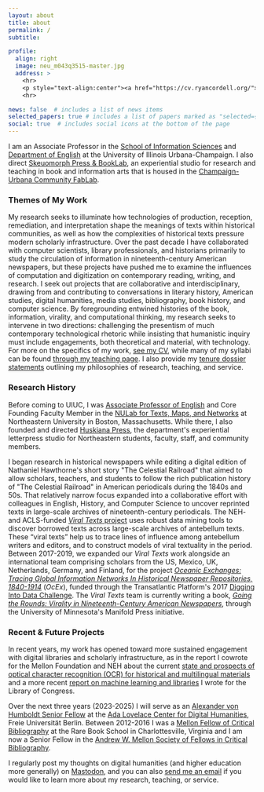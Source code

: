 ```yaml
---
layout: about
title: about
permalink: /
subtitle: 

profile:
  align: right
  image: neu_m043q3515-master.jpg
  address: >
    <hr>
    <p style="text-align:center"><a href="https://cv.ryancordell.org/">my c.v.</a> | <a href="/blog/">my blog</a></p>
    <hr>

news: false  # includes a list of news items
selected_papers: true # includes a list of papers marked as "selected={true}"
social: true  # includes social icons at the bottom of the page
---
```


I am an Associate Professor in the [School of Information Sciences](https://ischool.illinois.edu/) and [Department of English](https://english.illinois.edu/) at the University of Illinois Urbana-Champaign. I also direct [Skeuomorph Press & BookLab](https://skeuomorph.ischool.illinois.edu/), an experiential studio for research and teaching in book and information arts that is housed in the [Champaign-Urbana Community FabLab](http://cucfablab.org/). 

### Themes of My Work

My research seeks to illuminate how technologies of production, reception, remediation, and interpretation shape the meanings of texts within historical communities, as well as how the complexities of historical texts pressure modern scholarly infrastructure. Over the past decade I have collaborated with computer scientists, library professionals, and historians primarily to study the circulation of information in nineteenth-century American newspapers, but these projects have pushed me to examine the influences of computation and digitization on contemporary reading, writing, and research. I seek out projects that are collaborative and interdisciplinary, drawing from and contributing to conversations in literary history, American studies, digital humanities, media studies, bibliography, book history, and computer science. By foregrounding entwined histories of the book, information, virality, and computational thinking, my research seeks to intervene in two directions: challenging the presentism of much contemporary technological rhetoric while insisting that humanistic inquiry must include engagements, both theoretical and material, with technology. For more on the specifics of my work, [see my CV](http://cv.ryancordell.org/), while many of my syllabi can be found [through my teaching page](https://ryancordell.org/teaching/). I also provide my [tenure dossier statements](/statements) outlining my philosophies of research, teaching, and service. 

### Research History

Before coming to UIUC, I was [Associate Professor of English](https://www.northeastern.edu/cssh/faculty/ryan-cordell/) and Core Founding Faculty Member in the [NULab for Texts, Maps, and Networks](http://www.northeastern.edu/nulab/) at Northeastern University in Boston, Massachusetts. While there, I also founded and directed [Huskiana Press](https://cssh.northeastern.edu/huskiana/), the department's experiential letterpress studio for Northeastern students, faculty, staff, and community members.

I began research in historical newspapers while editing a digital edition of Nathaniel Hawthorne's short story "The Celestial Railroad" that aimed to allow scholars, teachers, and students to follow the rich publication history of "The Celestial Railroad" in American periodicals during the 1840s and 50s. That relatively narrow focus expanded into a collaborative effort with colleagues in English, History, and Computer Science to uncover reprinted texts in large-scale archives of nineteenth-century periodicals. The NEH- and ACLS-funded [_Viral Texts_ project](http://viraltexts.org) uses robust data mining tools to discover borrowed texts across large-scale archives of antebellum texts. These “viral texts” help us to trace lines of influence among antebellum writers and editors, and to construct models of viral textuality in the period. Between 2017-2019, we expanded our _Viral Texts_ work alongside an international team comprising scholars from the US, Mexico, UK, Netherlands, Germany, and Finland, for the project [_Oceanic Exchanges: Tracing Global Information Networks In Historical Newspaper Repositories, 1840-1914_](http://oceanicexchanges.org) (_OcEx_), funded through the Transatlantic Platform's 2017 [Digging Into Data Challenge](https://diggingintodata.org/awards/2016/project/oceanic-exchanges-tracing-global-information-networks-historical-newspaper).  The _Viral Texts_ team is currently writing a book, [_Going the Rounds: Virality in Nineteenth-Century American Newspapers_](https://manifold.umn.edu/projects/going-the-rounds), through the University of Minnesota's Manifold Press initiative.

### Recent & Future Projects

In recent years, my work has opened toward more sustained engagement with digital libraries and scholarly infrastructure, as in the report I cowrote for the Mellon Foundation and NEH about the current [state and prospects of optical character recognition (OCR) for historical and  multilingual materials](https://ocr.northeastern.edu/) and a more recent [report on machine learning and libraries](https://blogs.loc.gov/thesignal/2020/07/machine-learning-libraries-a-report-on-the-state-of-the-field/) I wrote for the Library of Congress. 

Over the next three years (2023-2025) I will serve as an [Alexander von Humboldt Senior Fellow](https://www.ada.fu-berlin.de/en/news/AvH_Cordell.html) at the [Ada Lovelace Center for Digital Humanities](https://www.ada.fu-berlin.de/en/news/AvH_Cordell.html), Freie Universität Berlin. Between 2012-2016 I was a [Mellon Fellow of Critical Bibliography](http://www.rarebookschool.org/fellowships/mellon/) at the Rare Book School in Charlottesville, Virginia and I am now a Senior Fellow in the [Andrew W. Mellon Society of Fellows in Critical Bibliography](https://rarebookschool.org/admissions-awards/fellowships/sofcb/).  

I regularly post my thoughts on digital humanities (and higher education more generally) on <a rel="me" href="https://hcommons.social/@ryancordell">Mastodon</a>, and you can also [send me an email](mailto:rccordell@gmail.com) if you would like to learn more about my research, teaching, or service.
